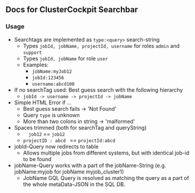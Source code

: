 ## Docs for ClusterCockpit Searchbar

### Usage

* Searchtags are implemented as `type:<query>` search-string
    * Types `jobId, jobName, projectId, username` for roles `admin` and `support`
    * Types `jobId, jobName` for role `user`
    * Examples:
        * `jobName:myJob12`
        * `jobId:123456`
        * `username:abcd100`
* If no searchTag used: Best guess search with the following hierarchy
    * `jobId -> username -> projectId -> jobName`
* Simple HTML Error if ...
    * Best guess search fails -> 'Not Found'
    * Query `type` is unknown
    * More than two colons in string -> 'malformed'
* Spaces trimmed (both for searchTag and queryString)
    * `  job12` == `job12`
    * `projectID : abcd ` == `projectId:abcd`
* jobId-Query now redirects to table
    * Allows multiple jobs from different systems, but with identical job-id to be found
* jobName-Query works with a part of the jobName-String (e.g. jobName:myjob for jobName myjob_cluster1)
    * JobName GQL Query is resolved as matching the query as a part of the whole metaData-JSON in the SQL DB.
